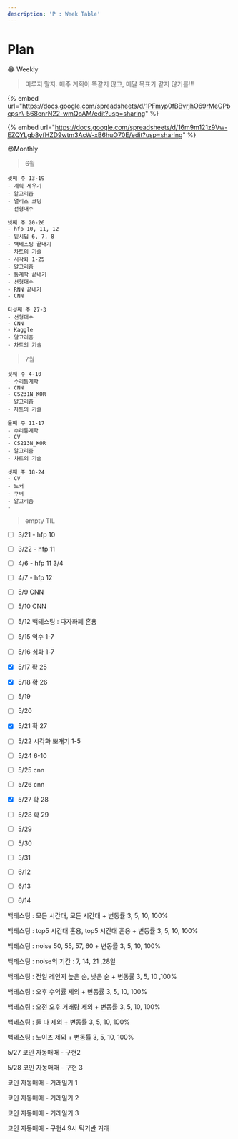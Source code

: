 ```yaml
---
description: 'P : Week Table'
---
```


# Plan

😂 Weekly

> 미루지 말자. 매주 계획이 똑같지 않고, 매달 목표가 같지 않기를!!!

{% embed url="https://docs.google.com/spreadsheets/d/1PFmyp0fBBvrjhO69rMeGPbcpsn\_568enrN22-wmQoAM/edit?usp=sharing" %}

{% embed url="https://docs.google.com/spreadsheets/d/16m9m121z9Vw-EZQYLgb8yfHZD9wtm3AcW-xB6huO70E/edit?usp=sharing" %}



😍Monthly

> 6월

```text
셋째 주 13-19
- 계획 세우기
- 알고리즘
- 앨리스 코딩
- 선형대수

넷째 주 20-26
- hfp 10, 11, 12
- 밑시딥 6, 7, 8
- 백테스팅 끝내기
- 차트의 기술
- 시각화 1-25
- 알고리즘
- 통계학 끝내기
- 선형대수 
- RNN 끝내기
- CNN

다섯째 주 27-3
- 선형대수
- CNN
- Kaggle
- 알고리즘
- 차트의 기술
```



> 7월

```text
첫째 주 4-10
- 수리통계학
- CNN
- CS231N_KOR
- 알고리즘
- 차트의 기술

둘째 주 11-17
- 수리통계학
- CV
- CS213N_KOR
- 알고리즘
- 차트의 기술

셋째 주 18-24
- CV
- 도커
- 쿠버
- 알고리즘
- 

```



> empty TIL

* [ ] 3/21 - hfp 10
* [ ] 3/22 - hfp 11
* [ ] 4/6 - hfp 11 3/4
* [ ] 4/7 - hfp 12
* [ ] 5/9 CNN
* [ ] 5/10 CNN
* [ ] 5/12 백테스팅 : 다자화폐 혼용
* [ ] 5/15 역수 1-7
* [ ] 5/16 심화 1-7
* [x] 5/17 확 25
* [x] 5/18 확 26
* [ ] 5/19 
* [ ] 5/20 
* [x] 5/21 확 27
* [ ] 5/22 시각화 뽀개기 1-5
* [ ] 5/24 6-10
* [ ] 5/25 cnn
* [ ] 5/26 cnn
* [x] 5/27 확 28
* [ ] 5/28 확 29
* [ ] 5/29 
* [ ] 5/30 
* [ ] 5/31 
* [ ] 6/12 
* [ ] 6/13 
* [ ] 6/14 





백테스팅 : 모든 시간대, 모든 시간대 + 변동률 3, 5, 10, 100%

백테스팅 : top5 시간대 혼용, top5 시간대 혼용 + 변동률 3, 5, 10, 100%

백테스팅 : noise 50, 55, 57, 60 + 변동률 3, 5, 10, 100%

백테스팅 : noise의 기간 : 7, 14, 21 ,28일

백테스팅 : 전일 레인지 높은 순, 낮은 순 + 변동률 3, 5, 10 ,100%

백테스팅 : 오후 수익률 제외 + 변동률 3, 5, 10, 100%

백테스팅 : 오전 오후 거래량 제외 + 변동률 3, 5, 10, 100%

백테스팅 : 둘 다 제외 + 변동률 3, 5, 10, 100%

백테스팅 : 노이즈 제외 + 변동률 3, 5, 10, 100%

5/27 코인 자동매매 - 구현2

5/28 코인 자동매매 - 구현 3

코인 자동매매 - 거래일기 1

코인 자동매매 - 거래일기 2

코인 자동매매 - 거래일기 3

코인 자동매매 - 구현4 9시 틱기반 거래

